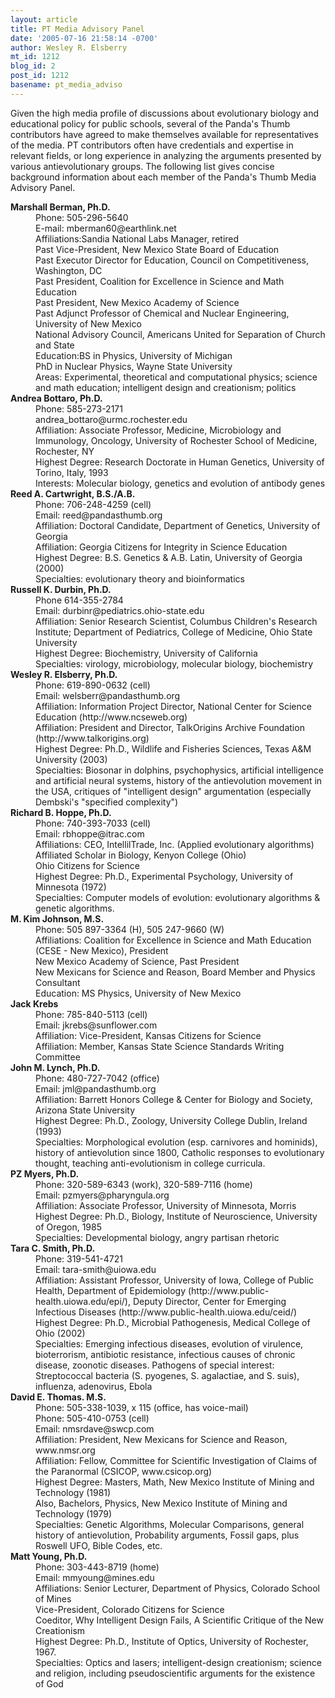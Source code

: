 ```yaml
---
layout: article
title: PT Media Advisory Panel
date: '2005-07-16 21:58:14 -0700'
author: Wesley R. Elsberry
mt_id: 1212
blog_id: 2
post_id: 1212
basename: pt_media_adviso
---
```

Given the high media profile of discussions about evolutionary biology and educational policy for public schools, several of the Panda's Thumb contributors have agreed to make themselves available for representatives of the media. PT contributors often have credentials and expertise in relevant fields, or long experience in analyzing the arguments presented by various antievolutionary groups. The following list gives concise background information about each member of the Panda's Thumb Media Advisory Panel.


<dl>

<dt><b>Marshall Berman, Ph.D.</b></dt>
<dd>Phone: 505-296-5640<br />
E-mail: mberman60@earthlink.net<br />
Affiliations:Sandia National Labs Manager, retired<br />
Past Vice-President, New Mexico State Board of Education<br />
Past Executor Director for Education, Council on Competitiveness, Washington, DC<br />
Past President, Coalition for Excellence in Science and Math Education<br />
Past President, New Mexico Academy of Science<br />
Past Adjunct Professor of Chemical and Nuclear Engineering, University of New Mexico<br />
National Advisory Council, Americans United for Separation of Church and State<br />
Education:BS in Physics, University of Michigan<br />
PhD in Nuclear Physics, Wayne State University<br />
Areas: Experimental, theoretical and computational physics; science and math education; intelligent design and creationism; politics
</dd>

<dt><b>Andrea Bottaro, Ph.D.</b></dt>
<dd>Phone: 585-273-2171<br />
andrea_bottaro@urmc.rochester.edu<br />
Affiliation: Associate Professor, Medicine, Microbiology and Immunology, Oncology, University of Rochester School of Medicine, Rochester, NY<br />
Highest Degree: Research Doctorate in Human Genetics, University of Torino, Italy, 1993<br />
Interests: Molecular biology, genetics and evolution of antibody genes
</dd>

<dt><b>Reed A. Cartwright, B.S./A.B.</b></dt>
<dd>Phone: 706-248-4259 (cell)<br />
Email: reed@pandasthumb.org<br />
Affiliation: Doctoral Candidate, Department of Genetics, University of Georgia<br />
Affiliation: Georgia Citizens for Integrity in Science Education<br />
Highest Degree: B.S. Genetics & A.B. Latin, University of Georgia (2000)<br />
Specialties: evolutionary theory and bioinformatics<br />
</dd>

<dt><b>Russell K. Durbin, Ph.D.</b></dt>
<dd>Phone 614-355-2784<br />
Email: durbinr@pediatrics.ohio-state.edu<br />
Affiliation: Senior Research Scientist, Columbus Children's Research Institute; Department of Pediatrics, College of Medicine, Ohio State University<br />
Highest Degree: Biochemistry, University of California<br />
Specialties: virology, microbiology, molecular biology, biochemistry
</dd>

<dt><b>Wesley R. Elsberry, Ph.D.</b></dt>
<dd>Phone: 619-890-0632 (cell)<br />
Email: welsberr@pandasthumb.org<br />
Affiliation: Information Project Director, National Center for Science Education (http://www.ncseweb.org)<br />
Affiliation: President and Director, TalkOrigins Archive Foundation (http://www.talkorigins.org)<br />
Highest Degree: Ph.D., Wildlife and Fisheries Sciences, Texas A&amp;M University (2003)<br />
Specialties: Biosonar in dolphins, psychophysics, artificial intelligence and artificial neural systems, history of the antievolution movement in the USA, critiques of "intelligent design" argumentation (especially Dembski's "specified complexity")
</dd>

<dt><b>Richard B. Hoppe, Ph.D.</b></dt>
<dd>Phone: 740-393-7033 (cell)<br />
Email: rbhoppe@itrac.com<br />
Affiliations:  CEO, IntellilTrade, Inc. (Applied evolutionary algorithms)<br />
Affiliated Scholar in Biology, Kenyon College (Ohio)<br />
Ohio Citizens for Science<br />
Highest Degree: Ph.D., Experimental Psychology, University of
Minnesota (1972)<br />
Specialties: Computer models of evolution: evolutionary algorithms & genetic algorithms.
</dd>

<dt><b>M. Kim Johnson, M.S.</b></dt>
<dd>Phone: 505 897-3364 (H), 505 247-9660 (W)<br />
Affiliations: Coalition for Excellence in Science and Math Education (CESE - New Mexico), President<br />
New Mexico Academy of Science, Past President<br />
New Mexicans for Science and Reason, Board Member and Physics<br />
Consultant<br />
Education: MS Physics, University of New Mexico
</dd>

<dt><b>Jack Krebs</b></dt>
<dd>Phone: 785-840-5113 (cell)<br />
Email: jkrebs@sunflower.com<br />
Affiliation: Vice-President, Kansas Citizens for Science<br />
Affiliation: Member, Kansas State Science Standards Writing Committee
</dd>

<dt><b>John M. Lynch, Ph.D.</b></dt>
<dd>Phone: 480-727-7042 (office)<br />
Email: jml@pandasthumb.org<br />
Affiliation: Barrett Honors College & Center for Biology and Society,  Arizona State University<br />
Highest Degree: Ph.D., Zoology, University College Dublin, Ireland (1993)<br />
Specialties: Morphological evolution (esp. carnivores and hominids), history of antievolution since 1800, Catholic responses to evolutionary thought, teaching anti-evolutionism in college curricula.
</dd>

<dt><b>PZ Myers, Ph.D.</b></dt>
<dd>Phone: 320-589-6343 (work), 320-589-7116 (home)<br />
Email: pzmyers@pharyngula.org<br />
Affiliation: Associate Professor, University of Minnesota, Morris<br />
Highest Degree: Ph.D., Biology, Institute of Neuroscience, University
of Oregon, 1985<br />
Specialties: Developmental biology, angry partisan rhetoric
</dd>

<dt><b>Tara C. Smith, Ph.D.</b></dt>
<dd>Phone: 319-541-4721<br />
Email: tara-smith@uiowa.edu<br />
Affiliation: Assistant Professor, University of Iowa, College of Public Health, Department of Epidemiology (http://www.public-health.uiowa.edu/epi/), Deputy Director, Center for Emerging Infectious Diseases (http://www.public-health.uiowa.edu/ceid/)<br />
Highest Degree:  Ph.D., Microbial Pathogenesis, Medical College of Ohio (2002)<br />
Specialties:  Emerging infectious diseases, evolution of virulence,
bioterrorism, antibiotic resistance, infectious causes of chronic
disease, zoonotic diseases.  Pathogens of special interest:
Streptococcal bacteria (S. pyogenes, S. agalactiae, and S. suis),
influenza, adenovirus, Ebola
</dd>

<dt><b>David E. Thomas. M.S.</b></dt>
<dd>Phone: 505-338-1039, x 115 (office, has voice-mail)<br />
Phone: 505-410-0753 (cell)<br />
Email: nmsrdave@swcp.com<br />
Affiliation: President, New Mexicans for Science and Reason, www.nmsr.org<br />
Affiliation: Fellow, Committee for Scientific Investigation of Claims of the Paranormal (CSICOP, www.csicop.org)<br />
Highest Degree: Masters, Math, New Mexico Institute of Mining and
Technology (1981)<br />
Also, Bachelors, Physics, New Mexico Institute of Mining and  Technology (1979)<br />
Specialties: Genetic Algorithms, Molecular Comparisons, general history of antievolution, Probability arguments, Fossil gaps, plus Roswell UFO, Bible Codes, etc.<br />
</dd>

<dt><b>Matt Young, Ph.D.</b></dt>
<dd>Phone: 303-443-8719 (home)<br />
Email: mmyoung@mines.edu<br />
Affiliations: Senior Lecturer, Department of Physics, Colorado School of Mines<br />
Vice-President, Colorado Citizens for Science<br />
Coeditor, Why Intelligent Design Fails, A Scientific Critique of the New Creationism<br />
Highest Degree: Ph.D., Institute of Optics, University of Rochester, 1967.<br />
Specialties: Optics and lasers; intelligent-design creationism; science and religion, including pseudoscientific arguments for the existence of God
</dd>

</dl>
